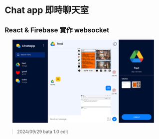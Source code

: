 # Chat app 即時聊天室

## React & Firebase 實作 websocket

<div style="display: flex; justify-content: center; margin-bottom: 20px;">
  <img src="/sample.png" alt="GitHub 簡介" style="width: 90%;">
</div>

> 2024/09/29 bata 1.0 edit

